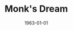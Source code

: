 ---
discogs_id: 735430
discogs_master_id: 147910
title: Monk's Dream
artists: ['Thelonious Monk']
date: 1963-01-01
genre: ['Jazz']
image: Monk's Dream-735430.jpg
label: Columbia
country: US
styles: ['Hard Bop']
video: https://www.youtube.com/watch?v=mgqYJa5hMQY
category: Jazz
---